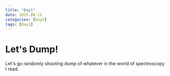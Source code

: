 ```yaml
---
title: "Day1"
date: 2025-08-11
categories: [Day1]
tags: [Day1]
---
```

# Let's Dump!
Let's go randomly shooting dump of whatever in the world of spectroscopy I read.
